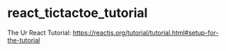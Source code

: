 # react_tictactoe_tutorial
The Ur React Tutorial: https://reactjs.org/tutorial/tutorial.html#setup-for-the-tutorial
